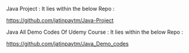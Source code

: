 Java Project : It lies within the below Repo :

https://github.com/jatinpaytm/Java-Project

Java All Demo Codes Of Udemy Course : It lies within the below Repo :

https://github.com/jatinpaytm/Java_Demo_codes
